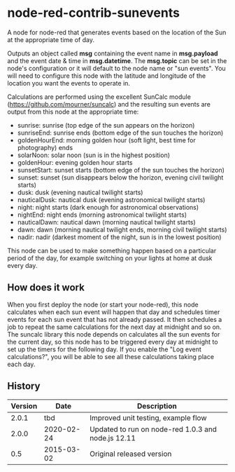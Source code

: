 # node-red-contrib-sunevents
A node for node-red that generates events based on the location of the Sun at the appropriate time of day. 

Outputs an object called <b>msg</b> containing the event name in <b>msg.payload</b> and
the event date & time in <b>msg.datetime</b>. The <b>msg.topic</b> can be set in the node's configuration 
or it will default to the node name or "sun events". You will need to configure this node with the latitude and longitude of the location you want the events to operate in. 

Calculations are performed using the excellent SunCalc module (https://github.com/mourner/suncalc) 
and the resulting sun events are output from this node at the appropriate time:
* sunrise: sunrise (top edge of the sun appears on the horizon)
* sunriseEnd: sunrise ends (bottom edge of the sun touches the horizon)
* goldenHourEnd: morning golden hour (soft light, best time for photography) ends
* solarNoon: solar noon (sun is in the highest position)
* goldenHour: evening golden hour starts
* sunsetStart: sunset starts (bottom edge of the sun touches the horizon)
* sunset: sunset (sun disappears below the horizon, evening civil twilight starts)
* dusk: dusk (evening nautical twilight starts)
* nauticalDusk: nautical dusk (evening astronomical twilight starts)
* night: night starts (dark enough for astronomical observations)
* nightEnd: night ends (morning astronomical twilight starts)
* nauticalDawn: nautical dawn (morning nautical twilight starts)
* dawn: dawn (morning nautical twilight ends, morning civil twilight starts)
* nadir: nadir (darkest moment of the night, sun is in the lowest position)

This node can be used to make something happen based on a particular period of the day, for example switching on your lights at home at dusk every day.

## How does it work
When you first deploy the node (or start your node-red), this node calculates when each sun event will happen that day and schedules timer events for each sun event that has not already passed.  It then schedules a job to repeat the same calculations for the next day at midnight and so on.  The suncalc library this node depends on calculates all the sun events for the current day, so this node has to be triggered every day at midnight to set up the timers for the following day.  If you enable the "Log event calculations?", you will be able to see all these calculations taking place each day. 

## History
Version|Date|Description
-------|----|-----------
2.0.1|tbd|Improved unit testing, example flow
2.0.0|2020-02-24|Updated to run on node-red 1.0.3 and node.js 12.11
0.5  |2015-03-02|Original released version


